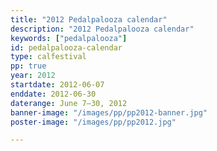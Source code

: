 ```yaml
---
title: "2012 Pedalpalooza calendar"
description: "2012 Pedalpalooza calendar"
keywords: ["pedalpalooza"]
id: pedalpalooza-calendar
type: calfestival
pp: true
year: 2012
startdate: 2012-06-07
enddate: 2012-06-30
daterange: June 7–30, 2012
banner-image: "/images/pp/pp2012-banner.jpg"
poster-image: "/images/pp/pp2012.jpg"

---
```

